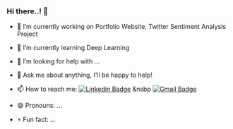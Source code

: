 ### Hi there..! 👋

<!--
**piyushP7pravin/piyushP7pravin** is a ✨ _special_ ✨ repository because its `README.md` (this file) appears on your GitHub profile.

Here are some ideas to get you started:
-->
- 🔭 I’m currently working on Portfolio Website, Twitter Sentiment Analysis Project
- 🌱 I’m currently learning Deep Learning
- 🤔 I’m looking for help with ...
- 💬 Ask me about anything, I'll be happy to help!
- 📫 How to reach me: [![Linkedin Badge](https://img.shields.io/badge/-LinkedIn-blue?style=social&logo=Linkedin&logoColor=blue&link=https://www.linkedin.com/in/piyushp7pravin/)](https://www.linkedin.com/in/piyushp7pravin/) &nsbp [![Gmail Badge](https://img.shields.io/badge/-GMail-c14438?style=social&logo=Gmail&logoColor=red&link=mailto:piyushpravin1998@gmail.com)](mailto:piyushpravin1998@gmail.com)

- 😄 Pronouns: ...
- ⚡ Fun fact: ...

